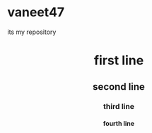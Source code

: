 # vaneet47
its my repository
<html>
  <head>
    <title>computer</title>
  </head>
  <body>
    <header>
      <h1> first line</h1>
      <h2>second line</h2>
      <h3> third line </h3>
      <h4>fourth line</h4>
       </header>
       
  </body>
</html>


